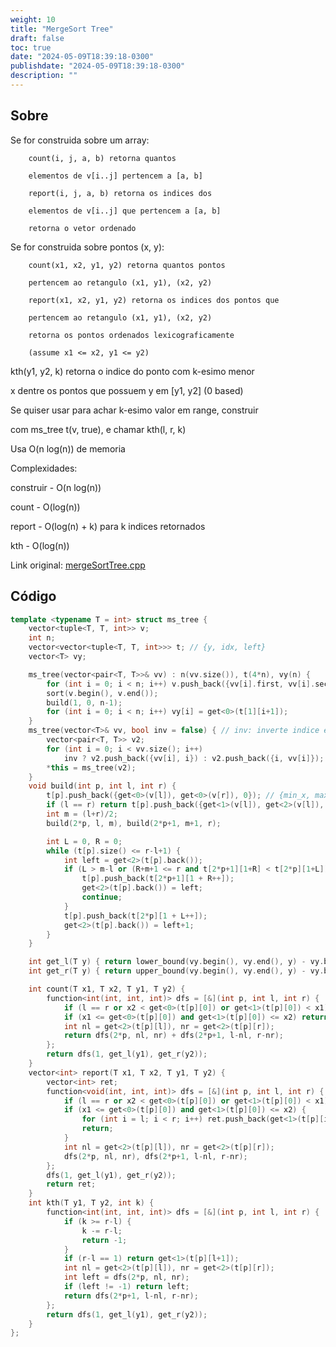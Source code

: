 ```yaml
---
weight: 10
title: "MergeSort Tree"
draft: false
toc: true
date: "2024-05-09T18:39:18-0300"
publishdate: "2024-05-09T18:39:18-0300"
description: ""
---
```


## Sobre
 Se for construida sobre um array:

		count(i, j, a, b) retorna quantos

		elementos de v[i..j] pertencem a [a, b]

		report(i, j, a, b) retorna os indices dos

		elementos de v[i..j] que pertencem a [a, b]

		retorna o vetor ordenado

 Se for construida sobre pontos (x, y):

		count(x1, x2, y1, y2) retorna quantos pontos

		pertencem ao retangulo (x1, y1), (x2, y2)

		report(x1, x2, y1, y2) retorna os indices dos pontos que

		pertencem ao retangulo (x1, y1), (x2, y2)

		retorna os pontos ordenados lexicograficamente

		(assume x1 <= x2, y1 <= y2)



 kth(y1, y2, k) retorna o indice do ponto com k-esimo menor

 x dentre os pontos que possuem y em [y1, y2] (0 based)

 Se quiser usar para achar k-esimo valor em range, construir

 com ms_tree t(v, true), e chamar kth(l, r, k)



 Usa O(n log(n)) de memoria



 Complexidades:

 construir - O(n log(n))

 count - O(log(n))

 report - O(log(n) + k) para k indices retornados

 kth - O(log(n))



Link original: [mergeSortTree.cpp](https://github.com/brunomaletta/Biblioteca/tree/master/Codigo/Estruturas/mergeSortTree.cpp)

## Código
```cpp
template <typename T = int> struct ms_tree {
	vector<tuple<T, T, int>> v;
	int n;
	vector<vector<tuple<T, T, int>>> t; // {y, idx, left}
	vector<T> vy;

	ms_tree(vector<pair<T, T>>& vv) : n(vv.size()), t(4*n), vy(n) {
		for (int i = 0; i < n; i++) v.push_back({vv[i].first, vv[i].second, i});
		sort(v.begin(), v.end());
		build(1, 0, n-1);
		for (int i = 0; i < n; i++) vy[i] = get<0>(t[1][i+1]);
	}
	ms_tree(vector<T>& vv, bool inv = false) { // inv: inverte indice e valor
		vector<pair<T, T>> v2;
		for (int i = 0; i < vv.size(); i++)
			inv ? v2.push_back({vv[i], i}) : v2.push_back({i, vv[i]});
		*this = ms_tree(v2);
	}
	void build(int p, int l, int r) {
		t[p].push_back({get<0>(v[l]), get<0>(v[r]), 0}); // {min_x, max_x, 0}
		if (l == r) return t[p].push_back({get<1>(v[l]), get<2>(v[l]), 0});
		int m = (l+r)/2;
		build(2*p, l, m), build(2*p+1, m+1, r);

		int L = 0, R = 0;
		while (t[p].size() <= r-l+1) {
			int left = get<2>(t[p].back());
			if (L > m-l or (R+m+1 <= r and t[2*p+1][1+R] < t[2*p][1+L])) {
				t[p].push_back(t[2*p+1][1 + R++]);
				get<2>(t[p].back()) = left;
				continue;
			}
			t[p].push_back(t[2*p][1 + L++]);
			get<2>(t[p].back()) = left+1;
		}
	}

	int get_l(T y) { return lower_bound(vy.begin(), vy.end(), y) - vy.begin(); }
	int get_r(T y) { return upper_bound(vy.begin(), vy.end(), y) - vy.begin(); }

	int count(T x1, T x2, T y1, T y2) {
		function<int(int, int, int)> dfs = [&](int p, int l, int r) {
			if (l == r or x2 < get<0>(t[p][0]) or get<1>(t[p][0]) < x1) return 0;
			if (x1 <= get<0>(t[p][0]) and get<1>(t[p][0]) <= x2) return r-l;
			int nl = get<2>(t[p][l]), nr = get<2>(t[p][r]);
			return dfs(2*p, nl, nr) + dfs(2*p+1, l-nl, r-nr);
		};
		return dfs(1, get_l(y1), get_r(y2));
	}
	vector<int> report(T x1, T x2, T y1, T y2) {
		vector<int> ret;
		function<void(int, int, int)> dfs = [&](int p, int l, int r) {
			if (l == r or x2 < get<0>(t[p][0]) or get<1>(t[p][0]) < x1) return;
			if (x1 <= get<0>(t[p][0]) and get<1>(t[p][0]) <= x2) {
				for (int i = l; i < r; i++) ret.push_back(get<1>(t[p][i+1]));
				return;
			}
			int nl = get<2>(t[p][l]), nr = get<2>(t[p][r]);
			dfs(2*p, nl, nr), dfs(2*p+1, l-nl, r-nr);
		};
		dfs(1, get_l(y1), get_r(y2));
		return ret;
	}
	int kth(T y1, T y2, int k) {
		function<int(int, int, int)> dfs = [&](int p, int l, int r) {
			if (k >= r-l) {
				k -= r-l;
				return -1;
			}
			if (r-l == 1) return get<1>(t[p][l+1]);
			int nl = get<2>(t[p][l]), nr = get<2>(t[p][r]);
			int left = dfs(2*p, nl, nr);
			if (left != -1) return left;
			return dfs(2*p+1, l-nl, r-nr);
		};
		return dfs(1, get_l(y1), get_r(y2));
	}
};
```
